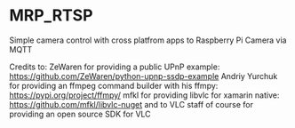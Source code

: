 # MRP_RTSP
Simple camera control with cross platfrom apps to Raspberry Pi Camera via MQTT

Credits to:
ZeWaren for providing a public UPnP example: https://github.com/ZeWaren/python-upnp-ssdp-example
Andriy Yurchuk for providing an ffmpeg command builder with his ffmpy: https://pypi.org/project/ffmpy/
mfkl for providing libvlc for xamarin native: https://github.com/mfkl/libvlc-nuget
and to VLC staff of course for providing an open source SDK for VLC
